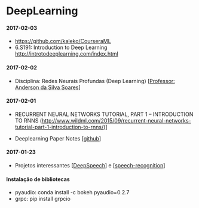 # DeepLearning
#### 2017-02-03
- https://github.com/kaleko/CourseraML
- 6.S191: Introduction to Deep Learning http://introtodeeplearning.com/index.html

#### 2017-02-02
- Disciplina: Redes Neurais Profundas (Deep Learning)  [[Professor: Anderson da Silva Soares](http://www.inf.ufg.br/~anderson/deeplearning/)]

#### 2017-02-01

- RECURRENT NEURAL NETWORKS TUTORIAL, PART 1 – INTRODUCTION TO RNNS (http://www.wildml.com/2015/09/recurrent-neural-networks-tutorial-part-1-introduction-to-rnns/)]

- Deeplearning Paper Notes [[github](https://github.com/dennybritz/deeplearning-papernotes)]

#### 2017-01-23

- Projetos interessantes [[DeepSpeech](https://github.com/mozilla/DeepSpeech)] e [[speech-recognition](https://github.com/pannous/tensorflow-speech-recognition)]

#### Instalação de bibliotecas 
- pyaudio: conda install -c bokeh pyaudio=0.2.7
- grpc: pip install grpcio
